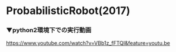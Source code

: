 
# ProbabilisticRobot(2017)

### ▼python2環境下での実行動画
https://www.youtube.com/watch?v=VBb1z_fFTQI&feature=youtu.be
